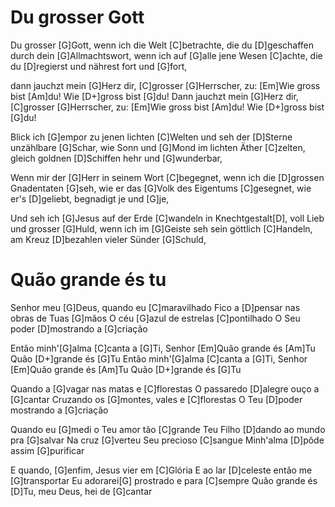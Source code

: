 ﻿
# Du grosser Gott

Du grosser [G]Gott, wenn ich die Welt [C]betrachte, 
die du [D]geschaffen durch dein [G]Allmachtswort, 
wenn ich auf [G]alle jene Wesen [C]achte, 
die du [D]regierst und nährest fort und [G]fort,

dann jauchzt mein [G]Herz dir, [C]grosser [G]Herrscher, zu:
[Em]Wie gross bist [Am]du! Wie [D+]gross bist [G]du!
Dann jauchzt mein [G]Herz dir, [C]grosser [G]Herrscher, zu:
[Em]Wie gross bist [Am]du! Wie [D+]gross bist [G]du!

Blick ich [G]empor zu jenen lichten [C]Welten 
und seh der [D]Sterne unzählbare [G]Schar, 
wie Sonn und [G]Mond im lichten Äther [C]zelten, 
gleich goldnen [D]Schiffen hehr und [G]wunderbar,

Wenn mir der [G]Herr in seinem Wort [C]begegnet, 
wenn ich die [D]grossen Gnadentaten [G]seh, 
wie er das [G]Volk des Eigentums [C]gesegnet, 
wie er's [D]geliebt, begnadigt je und [G]je,

Und seh ich [G]Jesus auf der Erde [C]wandeln 
in Knechtgestalt[D], voll Lieb und grosser [G]Huld, 
wenn ich im [G]Geiste seh sein göttlich [C]Handeln, 
am Kreuz [D]bezahlen vieler Sünder [G]Schuld,


# Quão grande és tu

Senhor meu [G]Deus, quando eu [C]maravilhado
Fico a [D]pensar nas obras de Tuas [G]mãos
O céu [G]azul de estrelas [C]pontilhado
O Seu poder [D]mostrando a [G]criação

Então minh'[G]alma [C]canta a [G]Ti, Senhor
[Em]Quão grande és [Am]Tu
Quão [D+]grande és [G]Tu
Então minh'[G]alma [C]canta a [G]Ti, Senhor
[Em]Quão grande és [Am]Tu
Quão [D+]grande és [G]Tu

Quando a [G]vagar nas matas e [C]florestas
O passaredo [D]alegre ouço a [G]cantar
Cruzando os [G]montes, vales e [C]florestas
O Teu [D]poder mostrando a [G]criação

Quando eu [G]medi o Teu amor tão [C]grande
Teu Filho [D]dando ao mundo pra [G]salvar
Na cruz [G]verteu Seu precioso [C]sangue
Minh'alma [D]pôde assim [G]purificar

E quando, [G]enfim, Jesus vier em [C]Glória
E ao lar [D]celeste então me [G]transportar
Eu adorarei[G] prostrado e para [C]sempre
Quão grande és [D]Tu, meu Deus, hei de [G]cantar

